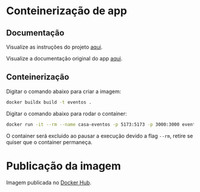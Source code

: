 # Conteinerização de app

## Documentação

Visualize as instruções do projeto [aqui](./README-project.md).

Visualize a documentação original do app [aqui](./README-app.md).

## Conteinerização

Digitar o comando abaixo para criar a imagem:

```sh
docker buildx build -t eventos .
```

Digitar o comando abaixo para rodar o container:
```sh
docker run -it --rm --name casa-eventos -p 5173:5173 -p 3000:3000 eventos
```

O container será excluido ao pausar a execução devido a flag `--rm`, retire se quiser que o container permaneça.

# Publicação da imagem

Imagem publicada no [Docker Hub](https://hub.docker.com/r/queite/casa-eventos).
